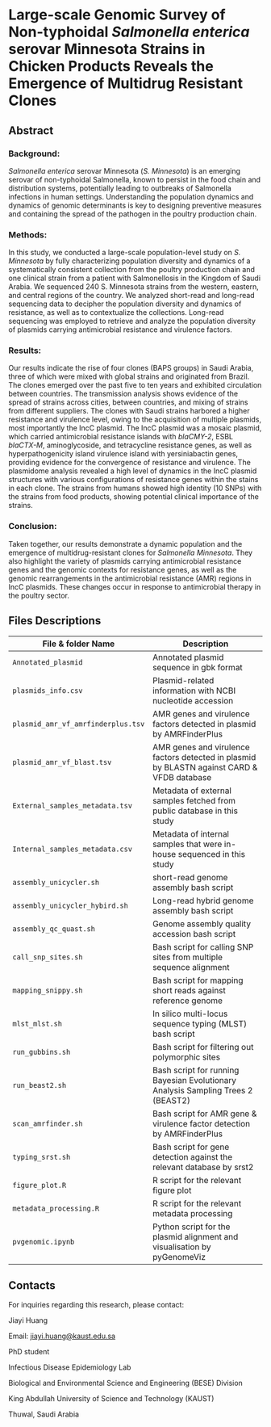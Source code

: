 # Large-scale Genomic Survey of Non-typhoidal *Salmonella enterica* serovar Minnesota Strains in Chicken Products Reveals the Emergence of Multidrug Resistant Clones

## Abstract

### Background:
*Salmonella enterica* serovar Minnesota (*S. Minnesota*) is an emerging serovar of non-typhoidal Salmonella, known to persist in the food chain and distribution systems, potentially leading to outbreaks of Salmonella infections in human settings. Understanding the population dynamics and dynamics of genomic determinants is key to designing preventive measures and containing the spread of the pathogen in the poultry production chain.

### Methods:
In this study, we conducted a large-scale population-level study on *S. Minnesota* by fully characterizing population diversity and dynamics of a systematically consistent collection from the poultry production chain and one clinical strain from a patient with Salmonellosis in the Kingdom of Saudi Arabia. We sequenced 240 S. Minnesota strains from the western, eastern, and central regions of the country. We analyzed short-read and long-read sequencing data to decipher the population diversity and dynamics of resistance, as well as to contextualize the collections. Long-read sequencing was employed to retrieve and analyze the population diversity of plasmids carrying antimicrobial resistance and virulence factors.

### Results:
Our results indicate the rise of four clones (BAPS groups) in Saudi Arabia, three of which were mixed with global strains and originated from Brazil. The clones emerged over the past five to ten years and exhibited circulation between countries. The transmission analysis shows evidence of the spread of strains across cities, between countries, and mixing of strains from different suppliers. The clones with Saudi strains harbored a higher resistance and virulence level, owing to the acquisition of multiple plasmids, most importantly the IncC plasmid. The IncC plasmid was a mosaic plasmid, which carried antimicrobial resistance islands with *blaCMY-2*, ESBL *blaCTX-M*, aminoglycoside, and tetracycline resistance genes, as well as hyperpathogenicity island virulence island with yersiniabactin genes, providing evidence for the convergence of resistance and virulence. The plasmidome analysis revealed a high level of dynamics in the IncC plasmid structures with various configurations of resistance genes within the stains in each clone. The strains from humans showed high identity (10 SNPs) with the strains from food products, showing potential clinical importance of the strains.

### Conclusion:
Taken together, our results demonstrate a dynamic population and the emergence of multidrug-resistant clones for *Salmonella Minnesota*. They also highlight the variety of plasmids carrying antimicrobial resistance genes and the genomic contexts for resistance genes, as well as the genomic rearrangements in the antimicrobial resistance (AMR) regions in IncC plasmids. These changes occur in response to antimicrobial therapy in the poultry sector.


## Files Descriptions

| File & folder Name                  | Description                                                                                  |
| ----------------------------------- | ---------------------------------------------------------------------------------------------|
| `Annotated_plasmid`                 | Annotated plasmid sequence in gbk format                                                     |
| `plasmids_info.csv`                 | Plasmid-related information with NCBI nucleotide accession                                   |
| `plasmid_amr_vf_amrfinderplus.tsv`  | AMR genes and virulence factors detected in plasmid by AMRFinderPlus                         |
| `plasmid_amr_vf_blast.tsv`          | AMR genes and virulence factors detected in plasmid by BLASTN against CARD & VFDB database   |
| `External_samples_metadata.tsv`     | Metadata of external samples fetched from public database in this study                      |
| `Internal_samples_metadata.csv`     | Metadata of internal samples that were in-house sequenced in this study                      |
| `assembly_unicycler.sh`             | short-read genome assembly bash script                                                       |
| `assembly_unicycler_hybird.sh`      | Long-read hybrid genome assembly bash script                                                 |
| `assembly_qc_quast.sh`              | Genome assembly quality accession bash script                                                |
| `call_snp_sites.sh`                 | Bash script for calling SNP sites from multiple sequence alignment                           |
| `mapping_snippy.sh`                 | Bash script for mapping short reads against reference genome                                 |
| `mlst_mlst.sh`                      | In silico multi-locus sequence typing (MLST) bash script                                     |
| `run_gubbins.sh`                    | Bash script for filtering out polymorphic sites                                              |
| `run_beast2.sh`                     | Bash script for running Bayesian Evolutionary Analysis Sampling Trees 2 (BEAST2)             |
| `scan_amrfinder.sh`                 | Bash script for AMR gene & virulence factor detection by AMRFinderPlus                       |
| `typing_srst.sh`                    | Bash script for gene detection against the relevant database by srst2                        |
| `figure_plot.R`                     | R script for the relevant figure plot                                                        |
| `metadata_processing.R`             | R script for the relevant metadata processing                                                |
| `pvgenomic.ipynb`                   | Python script for the plasmid alignment and visualisation by pyGenomeViz                     |

## Contacts
For inquiries regarding this research, please contact:

Jiayi Huang

Email: jiayi.huang@kaust.edu.sa

PhD student

Infectious Disease Epidemiology Lab

Biological and Environmental Science and Engineering (BESE) Division

King Abdullah University of Science and Technology (KAUST)

Thuwal, Saudi Arabia















